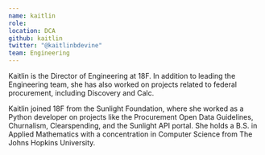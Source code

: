 ```yaml
---
name: kaitlin
role:
location: DCA
github: kaitlin
twitter: "@kaitlinbdevine"
team: Engineering
---
```


Kaitlin is the Director of Engineering at 18F. In addition to leading the Engineering team, she has also worked on projects related to federal procurement, including Discovery and Calc. 

Kaitlin joined 18F from the Sunlight Foundation, where she worked as a Python developer on projects like the Procurement Open Data Guidelines, Churnalism, Clearspending, and the Sunlight API portal. She holds a B.S. in Applied Mathematics with a concentration in Computer Science from The Johns Hopkins University.


